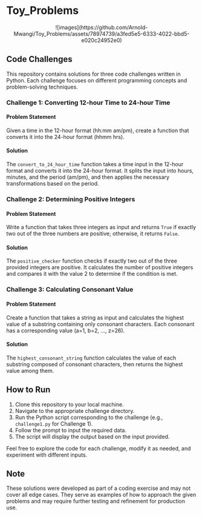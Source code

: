 # Toy_Problems

<p align="center" style={height: 80px; width:80px}>
 ![images](https://github.com/Arnold-Mwangi/Toy_Problems/assets/78974739/a3fed5e5-6333-4022-bbd5-e020c24952e0)

</p>


## Code Challenges

This repository contains solutions for three code challenges written in Python. Each challenge focuses on different programming concepts and problem-solving techniques.

### Challenge 1: Converting 12-hour Time to 24-hour Time

#### Problem Statement
Given a time in the 12-hour format (hh:mm am/pm), create a function that converts it into the 24-hour format (hhmm hrs).

#### Solution
The `convert_to_24_hour_time` function takes a time input in the 12-hour format and converts it into the 24-hour format. It splits the input into hours, minutes, and the period (am/pm), and then applies the necessary transformations based on the period.

### Challenge 2: Determining Positive Integers

#### Problem Statement
Write a function that takes three integers as input and returns `True` if exactly two out of the three numbers are positive; otherwise, it returns `False`.

#### Solution
The `positive_checker` function checks if exactly two out of the three provided integers are positive. It calculates the number of positive integers and compares it with the value 2 to determine if the condition is met.

### Challenge 3: Calculating Consonant Value

#### Problem Statement
Create a function that takes a string as input and calculates the highest value of a substring containing only consonant characters. Each consonant has a corresponding value (a=1, b=2, ..., z=26).

#### Solution
The `highest_consonant_string` function calculates the value of each substring composed of consonant characters, then returns the highest value among them.

## How to Run

1. Clone this repository to your local machine.
2. Navigate to the appropriate challenge directory.
3. Run the Python script corresponding to the challenge (e.g., `challenge1.py` for Challenge 1).
4. Follow the prompt to input the required data.
5. The script will display the output based on the input provided.

Feel free to explore the code for each challenge, modify it as needed, and experiment with different inputs.

## Note

These solutions were developed as part of a coding exercise and may not cover all edge cases. They serve as examples of how to approach the given problems and may require further testing and refinement for production use.
